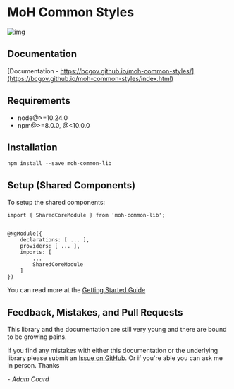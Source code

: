 # MoH Common Styles
![img](https://img.shields.io/badge/Lifecycle-Stable-97ca00)

## Documentation

[Documentation - https://bcgov.github.io/moh-common-styles/](https://bcgov.github.io/moh-common-styles/index.html)

## Requirements

* node@>=10.24.0
* npm@>=8.0.0, @<10.0.0

## Installation

    npm install --save moh-common-lib


## Setup (Shared Components)

To setup the shared components:



    import { SharedCoreModule } from 'moh-common-lib';


    @NgModule({
        declarations: [ ... ],
        providers: [ ... ],
        imports: [
            ...
            SharedCoreModule
        ]
    })

You can read more at the [Getting Started Guide](https://bcgov.github.io/moh-common-styles/additional-documentation/getting-started.html)


## Feedback, Mistakes, and Pull Requests

This library and the documentation are still very young and there are bound to be growing pains.

If you find any mistakes with either this documentation or the underlying library please submit an [Issue on GitHub](https://github.com/bcgov/moh-common-styles/issues). Or if you're able you can ask me in person.  Thanks

\- _Adam Coard_

